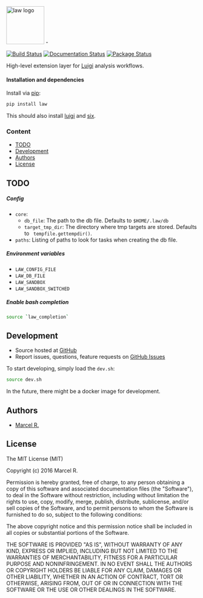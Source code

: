 <img src="https://raw.githubusercontent.com/riga/law/master/logo.png" alt="law logo" height="100"/>
-

[![Build Status](https://travis-ci.org/riga/law.svg?branch=master)](https://travis-ci.org/riga/law) [![Documentation Status](https://readthedocs.org/projects/law/badge/?version=latest)](http://law.readthedocs.io/en/latest/?badge=latest) [![Package Status](https://img.shields.io/pypi/v/law.svg)](https://pypi.python.org/pypi/law)

High-level extension layer for [Luigi](https://github.com/spotify/luigi) analysis workflows.


#### Installation and dependencies

Install via [pip](https://pypi.python.org/pypi/tfdeploy):

```bash
pip install law
```

This should also install [luigi](https://pypi.python.org/pypi/luigi) and [six](https://pypi.python.org/pypi/six).


### Content

- [TODO](#todo)
- [Development](#development)
- [Authors](#authors)
- [License](#license)


## TODO

##### Config

- `core`:
	- `db_file`: The path to the db file. Defaults to `$HOME/.law/db`
	- `target_tmp_dir`: The directory where tmp targets are stored. Defaults to ` tempfile.gettempdir()`.
- `paths`: Listing of paths to look for tasks when creating the db file.


##### Environment variables

- `LAW_CONFIG_FILE`
- `LAW_DB_FILE`
- `LAW_SANDBOX`
- `LAW_SANDBOX_SWITCHED`


##### Enable bash completion

```bash
source `law_completion`
```

## Development

- Source hosted at [GitHub](https://github.com/riga/law)
- Report issues, questions, feature requests on [GitHub Issues](https://github.com/riga/law/issues)

To start developing, simply load the `dev.sh`:

```bash
source dev.sh
```

In the future, there might be a docker image for development.


## Authors

- [Marcel R.](https://github.com/riga)


## License

The MIT License (MIT)

Copyright (c) 2016 Marcel R.

Permission is hereby granted, free of charge, to any person obtaining a copy
of this software and associated documentation files (the "Software"), to deal
in the Software without restriction, including without limitation the rights
to use, copy, modify, merge, publish, distribute, sublicense, and/or sell
copies of the Software, and to permit persons to whom the Software is
furnished to do so, subject to the following conditions:

The above copyright notice and this permission notice shall be included in all
copies or substantial portions of the Software.

THE SOFTWARE IS PROVIDED "AS IS", WITHOUT WARRANTY OF ANY KIND, EXPRESS OR
IMPLIED, INCLUDING BUT NOT LIMITED TO THE WARRANTIES OF MERCHANTABILITY,
FITNESS FOR A PARTICULAR PURPOSE AND NONINFRINGEMENT. IN NO EVENT SHALL THE
AUTHORS OR COPYRIGHT HOLDERS BE LIABLE FOR ANY CLAIM, DAMAGES OR OTHER
LIABILITY, WHETHER IN AN ACTION OF CONTRACT, TORT OR OTHERWISE, ARISING FROM,
OUT OF OR IN CONNECTION WITH THE SOFTWARE OR THE USE OR OTHER DEALINGS IN THE
SOFTWARE.
